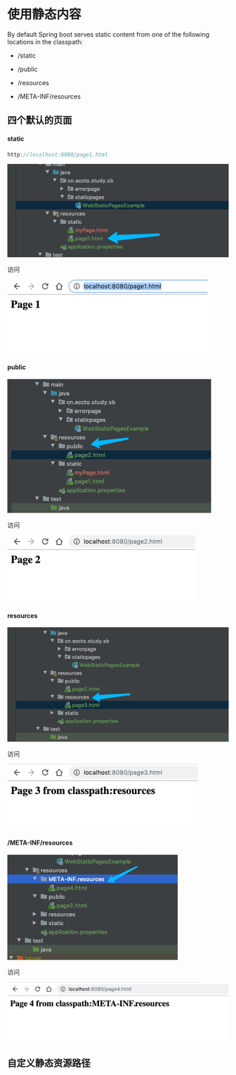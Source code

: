 # 使用静态内容

By default Spring boot serves static content from one of the following locations in the classpath:

- /static

- /public

- /resources

- /META-INF/resources

## 四个默认的页面

#### static

```java
http://localhost:8080/page1.html
```

![image-20191204113341002](assets/image-20191204113341002.png)

访问

![image-20191204113314265](assets/image-20191204113314265.png)

#### public

![image-20191204113643552](assets/image-20191204113643552.png)

访问

![image-20191204113631130](assets/image-20191204113631130.png)

#### resources

![image-20191204113807703](assets/image-20191204113807703.png)

访问

![image-20191204113755427](assets/image-20191204113755427.png)

#### /META-INF/resources

![image-20191204113953651](assets/image-20191204113953651.png)

访问

![image-20191204113941199](assets/image-20191204113941199.png)

## 自定义静态资源路径

## 